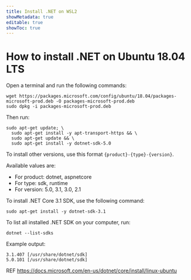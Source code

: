 ```yaml
---
title: Install .NET on WSL2
showMetadata: true
editable: true
showToc: true
---
```


# How to install .NET on Ubuntu 18.04 LTS

Open a terminal and run the following commands:
```
wget https://packages.microsoft.com/config/ubuntu/18.04/packages-microsoft-prod.deb -O packages-microsoft-prod.deb
sudo dpkg -i packages-microsoft-prod.deb
```
Then run:
```
sudo apt-get update; \
  sudo apt-get install -y apt-transport-https && \
  sudo apt-get update && \
  sudo apt-get install -y dotnet-sdk-5.0
```

To install other versions, use this format `{product}-{type}-{version}`.

Available values are:

- For product: dotnet, aspnetcore
- For type: sdk, runtime
- For version: 5.0, 3.1, 3.0, 2.1

To install .NET Core 3.1 SDK, use the following command:
```
sudo apt-get install -y dotnet-sdk-3.1
```

To list all installed .NET SDK on your computer, run:
```
dotnet --list-sdks
```

Example output:
```
3.1.407 [/usr/share/dotnet/sdk]
5.0.101 [/usr/share/dotnet/sdk]
```

REF https://docs.microsoft.com/en-us/dotnet/core/install/linux-ubuntu
